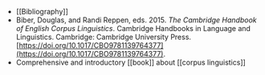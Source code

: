 - [[Bibliography]]
- Biber, Douglas, and Randi Reppen, eds. 2015. *The Cambridge Handbook of English Corpus Linguistics*. Cambridge Handbooks in Language and Linguistics. Cambridge: Cambridge University Press. [https://doi.org/10.1017/CBO9781139764377](https://doi.org/10.1017/CBO9781139764377).
- Comprehensive and introductory [[book]] about [[corpus linguistics]]